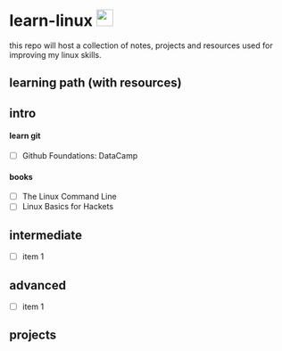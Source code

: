 # learn-linux <img src="https://pop.system76.com/icon-512.png" alt="pop!_OS logo" width="30" />

this repo will host a collection of notes, projects and resources used for improving my linux skills. 

## learning path (with resources)
## intro
#### learn git
- [ ] Github Foundations: DataCamp
#### books
- [ ] The Linux Command Line 
- [ ] Linux Basics for Hackets 

## intermediate
- [ ] item 1

## advanced
- [ ] item 1

## projects
